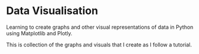 # Data Visualisation
Learning to create graphs and other visual representations of data in Python using Matplotlib and Plotly.

This is collection of the graphs and visuals that I create as I follow a tutorial. 
